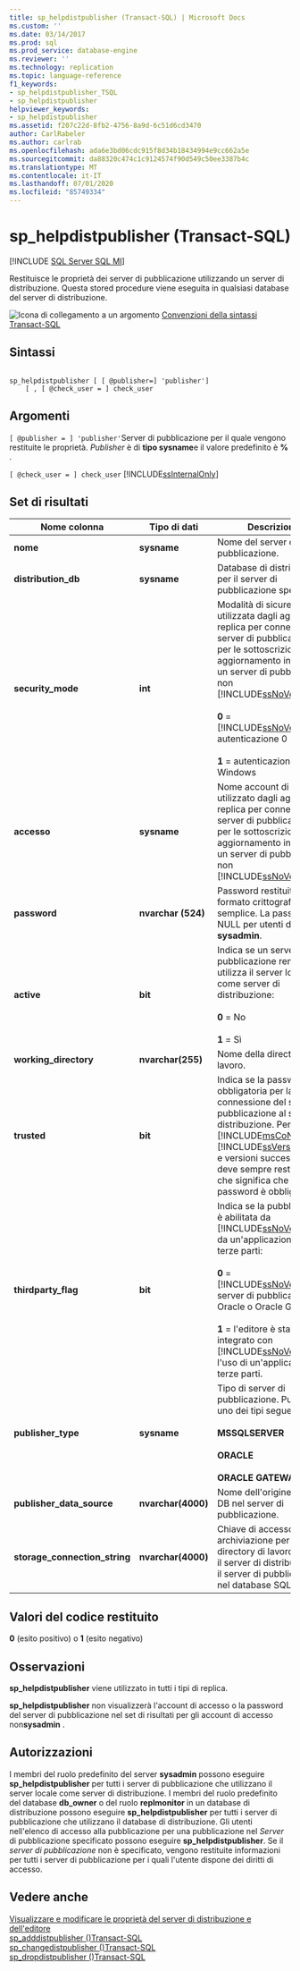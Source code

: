 ```yaml
---
title: sp_helpdistpublisher (Transact-SQL) | Microsoft Docs
ms.custom: ''
ms.date: 03/14/2017
ms.prod: sql
ms.prod_service: database-engine
ms.reviewer: ''
ms.technology: replication
ms.topic: language-reference
f1_keywords:
- sp_helpdistpublisher_TSQL
- sp_helpdistpublisher
helpviewer_keywords:
- sp_helpdistpublisher
ms.assetid: f207c22d-8fb2-4756-8a9d-6c51d6cd3470
author: CarlRabeler
ms.author: carlrab
ms.openlocfilehash: ada6e3bd06cdc915f8d34b18434994e9cc662a5e
ms.sourcegitcommit: da88320c474c1c9124574f90d549c50ee3387b4c
ms.translationtype: MT
ms.contentlocale: it-IT
ms.lasthandoff: 07/01/2020
ms.locfileid: "85749334"
---
```

# <a name="sp_helpdistpublisher-transact-sql"></a>sp_helpdistpublisher (Transact-SQL)
[!INCLUDE [SQL Server SQL MI](../../includes/applies-to-version/sql-asdbmi.md)]

  Restituisce le proprietà dei server di pubblicazione utilizzando un server di distribuzione. Questa stored procedure viene eseguita in qualsiasi database del server di distribuzione.  
  
 ![Icona di collegamento a un argomento](../../database-engine/configure-windows/media/topic-link.gif "Icona di collegamento a un argomento") [Convenzioni della sintassi Transact-SQL](../../t-sql/language-elements/transact-sql-syntax-conventions-transact-sql.md)  
  
## <a name="syntax"></a>Sintassi  
  
```  
  
sp_helpdistpublisher [ [ @publisher=] 'publisher']   
    [ , [ @check_user = ] check_user  
```  
  
## <a name="arguments"></a>Argomenti  
`[ @publisher = ] 'publisher'`Server di pubblicazione per il quale vengono restituite le proprietà. *Publisher* è di **tipo sysname**e il valore predefinito è **%** .  
  
`[ @check_user = ] check_user` [!INCLUDE[ssInternalOnly](../../includes/ssinternalonly-md.md)]  
  
## <a name="result-sets"></a>Set di risultati  
  
|Nome colonna|Tipo di dati|Descrizione|  
|-----------------|---------------|-----------------|  
|**nome**|**sysname**|Nome del server di pubblicazione.|  
|**distribution_db**|**sysname**|Database di distribuzione per il server di pubblicazione specificato.|  
|**security_mode**|**int**|Modalità di sicurezza utilizzata dagli agenti di replica per connettersi al server di pubblicazione per le sottoscrizioni ad aggiornamento in coda o a un server di pubblicazione non [!INCLUDE[ssNoVersion](../../includes/ssnoversion-md.md)].<br /><br /> **0**  =  [!INCLUDE[ssNoVersion](../../includes/ssnoversion-md.md)] autenticazione 0<br /><br /> **1** = autenticazione di Windows|  
|**accesso**|**sysname**|Nome account di accesso utilizzato dagli agenti di replica per connettersi al server di pubblicazione per le sottoscrizioni ad aggiornamento in coda o a un server di pubblicazione non [!INCLUDE[ssNoVersion](../../includes/ssnoversion-md.md)].|  
|**password**|**nvarchar (524)**|Password restituita in formato crittografato semplice. La password è NULL per utenti diversi da **sysadmin**.|  
|**active**|**bit**|Indica se un server di pubblicazione remoto utilizza il server locale come server di distribuzione:<br /><br /> **0** = No<br /><br /> **1** = Sì|  
|**working_directory**|**nvarchar(255)**|Nome della directory di lavoro.|  
|**trusted**|**bit**|Indica se la password è obbligatoria per la connessione del server di pubblicazione al server di distribuzione. Per [!INCLUDE[msCoName](../../includes/msconame-md.md)] [!INCLUDE[ssVersion2005](../../includes/ssversion2005-md.md)] e versioni successive, deve sempre restituire **0**, il che significa che la password è obbligatoria.|  
|**thirdparty_flag**|**bit**|Indica se la pubblicazione è abilitata da [!INCLUDE[ssNoVersion](../../includes/ssnoversion-md.md)] o da un'applicazione di terze parti:<br /><br /> **0**  =  [!INCLUDE[ssNoVersion](../../includes/ssnoversion-md.md)] server di pubblicazione 0, Oracle o Oracle Gateway.<br /><br /> **1** = l'editore è stato integrato con [!INCLUDE[ssNoVersion](../../includes/ssnoversion-md.md)] l'uso di un'applicazione di terze parti.|  
|**publisher_type**|**sysname**|Tipo di server di pubblicazione. Può essere uno dei tipi seguenti:<br /><br /> **MSSQLSERVER**<br /><br /> **ORACLE**<br /><br /> **ORACLE GATEWAY**|  
|**publisher_data_source**|**nvarchar(4000)**|Nome dell'origine dati OLE DB nel server di pubblicazione.|  
|**storage_connection_string**|**nvarchar(4000)**|Chiave di accesso alle archiviazione per la directory di lavoro quando il server di distribuzione o il server di pubblicazione nel database SQL|  
  
## <a name="return-code-values"></a>Valori del codice restituito  
 **0** (esito positivo) o **1** (esito negativo)  
  
## <a name="remarks"></a>Osservazioni  
 **sp_helpdistpublisher** viene utilizzato in tutti i tipi di replica.  
  
 **sp_helpdistpublisher** non visualizzerà l'account di accesso o la password del server di pubblicazione nel set di risultati per gli account di accesso non**sysadmin** .  
  
## <a name="permissions"></a>Autorizzazioni  
 I membri del ruolo predefinito del server **sysadmin** possono eseguire **sp_helpdistpublisher** per tutti i server di pubblicazione che utilizzano il server locale come server di distribuzione. I membri del ruolo predefinito del database **db_owner** o del ruolo **replmonitor** in un database di distribuzione possono eseguire **sp_helpdistpublisher** per tutti i server di pubblicazione che utilizzano il database di distribuzione. Gli utenti nell'elenco di accesso alla pubblicazione per una pubblicazione nel *Server* di pubblicazione specificato possono eseguire **sp_helpdistpublisher**. Se il *server di pubblicazione* non è specificato, vengono restituite informazioni per tutti i server di pubblicazione per i quali l'utente dispone dei diritti di accesso.  
  
## <a name="see-also"></a>Vedere anche  
 [Visualizzare e modificare le proprietà del server di distribuzione e dell'editore](../../relational-databases/replication/view-and-modify-distributor-and-publisher-properties.md)   
 [sp_adddistpublisher &#40;&#41;Transact-SQL](../../relational-databases/system-stored-procedures/sp-adddistpublisher-transact-sql.md)   
 [sp_changedistpublisher &#40;&#41;Transact-SQL](../../relational-databases/system-stored-procedures/sp-changedistpublisher-transact-sql.md)   
 [sp_dropdistpublisher &#40;&#41;Transact-SQL](../../relational-databases/system-stored-procedures/sp-dropdistpublisher-transact-sql.md)  
  
  
